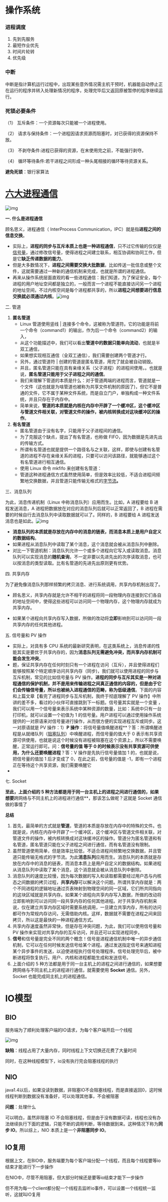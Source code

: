 # 操作系统

### 进程调度

1. 先到先服务
2. 最短作业优先
3. 时间片轮转
4. 优先级

### 中断

中断是指计算机运行过程中，出现某些意外情况需主机干预时，机器能自动停止正在运行的程序并转入处理新情况的程序，处理完毕后又返回原被暂停的程序继续运行。

### 死锁必要条件

（1） 互斥条件：一个资源每次只能被一个进程使用。

（2） 请求与保持条件：一个进程因请求资源而阻塞时，对已获得的资源保持不放。

（3） 不剥夺条件:进程已获得的资源，在末使用完之前，不能强行剥夺。

（4） 循环等待条件:若干进程之间形成一种头尾相接的循环等待资源关系。

**避免死锁**：银行家算法

# [六大进程通信](https://zhuanlan.zhihu.com/p/465574868)



![img](https://pic2.zhimg.com/v2-05357079c73568813ec18658a5e803c1_b.jpg)

**一. 什么是进程通信**

顾名思义，进程通信（ InterProcess Communication，IPC）就是指**进程之间的信息交换**。

* 实际上，**进程的同步与互斥本质上也是一种进程通信**，只不过它传输的仅仅是[信号量](https://www.zhihu.com/search?q=信号量&search_source=Entity&hybrid_search_source=Entity&hybrid_search_extra={"sourceType"%3A"article"%2C"sourceId"%3A"465574868"})，通过修改信号量，使得进程之间建立联系，相互协调和协同工作，但是它**缺乏传递数据的能力**。
* 但是大多数情况下，**进程之间需要交换大批数据**，比如传送一批信息或整个文件，这就需要通过一种新的通信机制来完成，也就是所谓的进程通信。
* 再来从操作系统层面直观的看一些进程通信：我们知道，为了保证安全，每个进程的用户地址空间都是独立的，一般而言一个进程不能直接访问另一个进程的地址空间，不过内核空间是每个进程都共享的，所以**进程之间想要进行信息交换就必须通过内核**。![img](https://pic2.zhimg.com/v2-1c0a8bc38f13325491ab6a8b0f781be1_b.jpg)

二. 管道

1. **匿名管道**
   * Linux 管道使用竖线 | 连接多个命令，这被称为管道符。它的功能是将前一个命令（command1）的输出，作为后一个命令（command2）的输入，
   * 从这个功能描述中，我们可以看出**管道中的数据只能单向流动**，也就是半双工通信，
   * 如果想实现相互通信（全双工通信），我们需要创建两个管道才行。
   * 另外，通过管道符 | 创建的管道是匿名管道，用完了就会被自动销毁。
   * 并且，匿名管道只能在具有亲缘关系（父子进程）的进程间使用，。也就是说，**匿名管道只能用于父子进程之间的通信**。
   * 我们来理解下管道的本质是什么：对于管道两端的进程而言，管道就是一个文件（这也就是为啥管道也被称为共享文件机制的原因了)，但它不是普通的文件，它不属于某种文件系统，而是自立门户，单独构成一种文件系统，并且只存在于内存中。
   * 简单来说，**管道的本质就是内核在内存中开辟了一个缓冲区，这个缓冲区与管道文件相关联，对管道文件的操作，被内核转换成对这块缓冲区的操作**。
2. **有名管道**
   * 匿名管道由于没有名字，只能用于父子进程间的通信。
   * 为了克服这个缺点，提出了有名管道，也称做 FIFO，因为数据是先进先出的传输方式。
   * 所谓有名管道也就是提供一个路径名与之关联，这样，即使与创建有名管道的进程不存在亲缘关系的进程，只要可以访问该路径，就能够通过这个有名管道进行相互通信。
   * 使用 Linux 命令 mkfifo 来创建有名管道：
   * 管道这种进程通信方式虽然使用简单，但是效率比较低，不适合进程间频繁地交换数据，并且管道只能传输无格式的[字节流](https://www.zhihu.com/search?q=字节流&search_source=Entity&hybrid_search_source=Entity&hybrid_search_extra={"sourceType"%3A"article"%2C"sourceId"%3A"465574868"})**。**

三、消息队列

为此，消息传递机制（Linux 中称消息队列）应用而生。比如，A 进程要给 B 进程发送消息，A 进程把数据放在对应的消息队列后就可以正常返回了，B 进程在需要的时候自行去消息队列中读取数据就可以了。同样的，B 进程要给 A 进程发送消息也是如此。![img](https://pic1.zhimg.com/v2-a2caf6e76f9407a1752a220080b10134_b.jpg)

* **消息队列的本质就是存放在内存中的消息的链表，而消息本质上是用户自定义的数据结构**。
* 如果进程从消息队列中读取了某个消息，这个消息就会被从消息队列中删除。
* 对比一下管道机制：消息队列允许一个或多个进程向它写入或读取消息。消息队列可以实现消息的**随机查询**，不一定非要以先进先出的次序读取消息，也可以按消息的类型读取。比有名管道的先进先出原则更有优势。

四. 共享内存

为了避免像消息队列那样频繁的拷贝消息、进行系统调用，共享内存机制出现了。

* 顾名思义，共享内存就是允许不相干的进程将同一段物理内存连接到它们各自的地址空间中，使得这些进程可以访问同一个物理内存，这个物理内存就成为共享内存。

* 如果某个进程向共享内存写入数据，所做的改动将**立即**影响到可以访问同一段共享内存的任何其他进程。

  

  

  

五. 信号量和 PV 操作

* 实际上，对具有多 CPU 系统的最新研究表明，在这类系统上，消息传递的性能其实是要优于共享内存的，因为**消息队列无需避免冲突，而共享内存机制可能会发生冲突**。
* 题，保证共享内存在任何时刻只有一个进程在访问（互斥），并且使得进程们能够按照某个特定顺序访问共享内存（同步)，我们就可以使用进程的同步与互斥机制，常见的比如信号量与 PV 操作。**进程的同步与互斥其实是一种对进程通信的保护机制，并不是用来传输进程之间真正通信的内容的，但是由于它们会传输信号量，所以也被纳入进程通信的范畴，称为低级通信**。下面的内容和上篇文章【看完了进程同步与互斥机制，我终于彻底理解了 PV 操作】中所讲的差不多，看过的小伙伴可直接跳到下一标题。信号量其实就是一个变量 ，我们可以用一个信号量来表示系统中某种资源的数量，比如：系统中只有一台打印机，就可以设置一个初值为 1 的信号量。用户进程可以通过使用操作系统提供的一对原语来对信号量进行操作，从而很方便的实现进程互斥或同步。这一对原语就是 PV 操作：1）**P 操作**：将信号量值唤醒进程**？答：所谓唤醒进程是从就绪队列（[阻塞队列](https://www.zhihu.com/search?q=阻塞队列&search_source=Entity&hybrid_search_source=Entity&hybrid_search_extra={"sourceType"%3A"article"%2C"sourceId"%3A"465574868"})）中唤醒进程，而信号量的值大于 0 表示有共享资源可供使用，也就是说这个时候没有进程被阻塞在这个资源上，所以不需要唤醒，正常运行即可。问：**信号量的值 等于 0 的时候表示没有共享资源可供使用，为什么还要唤醒进程**？答：V 操作是先执行信号量值加 1 的，也就是说，把信号量的值加 1 后才变成了 0，在此之前，信号量的值是 -1，即有一个进程正在等待这个共享资源，我们需要唤醒它
* 

七. Socket

**至此，上面介绍的 5 种方法都是用于同一台主机上的进程之间进行通信的，如果想要**跨网络与不同主机上的进程进行通信**，那该怎么做呢？这就是 Socket 通信做的事情了

**总结**

1. 首先，最简单的方式就是**管道**，管道的本质是存放在内存中的特殊的文件。也就是说，内核在内存中开辟了一个缓冲区，这个缓冲区与管道文件相关联，对管道文件的操作，被内核转换成对这块缓冲区的操作。管道分为匿名管道和有名管道，匿名管道只能在父子进程之间进行通信，而有名管道没有限制。
2. 虽然管道使用简单，但是效率比较低，不适合进程间频繁地交换数据，并且管道只能传输无格式的字节流。为此**消息队列**应用而生。消息队列的本质就是存放在内存中的消息的链表，而消息本质上是用户自定义的数据结构。如果进程从消息队列中读取了某个消息，这个消息就会被从消息队列中删除。
3. 消息队列的速度比较慢，因为每次数据的写入和读取都需要经过用户态与内核态之间数据的拷贝过程，**共享内存**可以解决这个问题。所谓共享内存就是：两个不同进程的逻辑地址通过页表映射到物理空间的同一区域，它们所共同指向的这块区域就是共享内存。如果某个进程向共享内存写入数据，所做的改动将立即影响到可以访问同一段共享内存的任何其他进程。对于共享内存机制来说，仅在建立共享内存区域时需要系统调用，一旦建立共享内存，所有的访问都可作为常规内存访问，无需借助内核。这样，数据就不需要在进程之间来回拷贝，所以这是最快的一种进程通信方式。
4. 共享内存速度虽然非常快，但是存在冲突问题，为此，我们可以使用信号量和 PV 操作来实现对共享内存的互斥访问，并且还可以实现进程同步。
5. **信号**和信号量是完全不同的两个概念！信号是进程通信机制中唯一的异步通信机制，它可以在任何时候发送信号给某个进程。通过发送指定信号来通知进程某个异步事件的发送，以迫使进程执行信号处理程序。信号处理完毕后，被中断进程将恢复执行。用户、内核和进程都能生成和发送信号。
6. 上面介绍的 5 种方法都是用于同一台主机上的进程之间进行通信的，如果想要跨网络与不同主机上的进程进行通信，就需要使用 **Socket** 通信。另外，Socket 也能完成同主机上的进程通信。

# IO模型

## BIO

服务端为了顺利处理客户端的IO请求，为每个客户端开启一个线程

![img](https://p1-jj.byteimg.com/tos-cn-i-t2oaga2asx/gold-user-assets/2017/9/26/382f3861aaf1769e560e5ae558f77f10~tplv-t2oaga2asx-zoom-in-crop-mark:3024:0:0:0.awebp)

**缺陷**：线程占用了大量内存，同时线程上下文切换还花费了大量时间

同时，在这种线程模型下，io没有执行完会阻塞线程的执行

## NIO 

java1.4以后，如果没读到数据，非阻塞IO不会阻塞线程，而是直接返回0，这时候线程判断到数据没有准备好，可以处理其他事，不会被阻塞

**问题**：处理什么

可以明白，虽然非阻塞 IO 不会阻塞线程，但是由于没有数据可读，线程也没有办法继续执行下面的逻辑，只能不断的调用判断，等待数据到来。这种情况下称为**同步 IO**。所以综上，NIO 本质上是一个**非阻塞同步 IO**。

## IO复用

根据上文，在BIO中，服务端要为每个客户端分配一个线程，而且每个线程要等io结束才能进行下一步操作

在NIO中，尽管不用阻塞，但大部分时候还是要等io结束才能下一步操作

但不用为每一个client都分配一个线程去监听io事件，可以设置一个线程统一监听，这就叫IO复用

